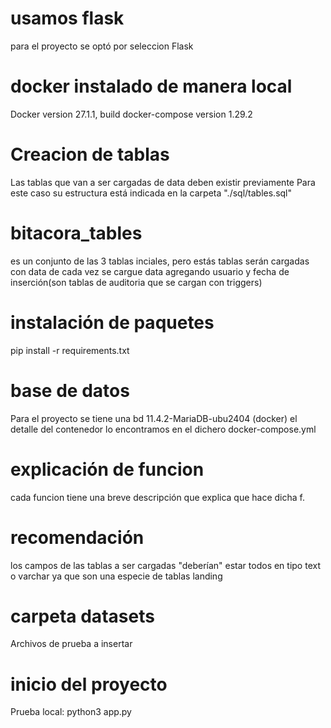 # usamos flask
para el proyecto se optó por seleccion Flask

# docker instalado de manera local
Docker version 27.1.1, build
docker-compose version 1.29.2

# Creacion de tablas
Las tablas que van a ser cargadas de data deben existir previamente
Para este caso su estructura está indicada en la carpeta "./sql/tables.sql"
# bitacora_tables
es un conjunto de las 3 tablas inciales, pero estás tablas serán cargadas con data de cada vez se cargue data
agregando usuario y fecha de inserción(son tablas de auditoria que se cargan con triggers)

# instalación de paquetes
pip install -r requirements.txt

# base de datos
Para el proyecto se tiene una bd 11.4.2-MariaDB-ubu2404 (docker)
el detalle del contenedor lo encontramos en el dichero docker-compose.yml

# explicación de funcion
cada funcion tiene una breve descripción que explica que hace dicha f.

# recomendación
los campos de las tablas a ser cargadas "deberían" estar todos en tipo text o varchar
ya que son una especie de tablas landing

# carpeta datasets
Archivos de prueba a insertar

# inicio del proyecto
Prueba local: python3 app.py
